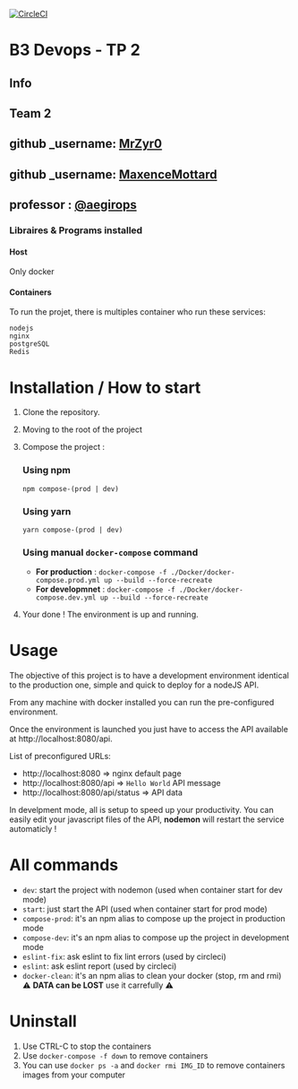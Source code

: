 [![CircleCI](https://circleci.com/gh/MaxenceMottard/ynov_devops_ci_cd_project.svg?style=svg)](https://circleci.com/gh/MaxenceMottard/ynov_devops_ci_cd_project)

# B3 Devops - TP 2
## Info
Team 2
---
github _username: [MrZyr0](https://github.com/MrZyr0)
---
github _username: [MaxenceMottard](https://github.com/MaxenceMottard)
---
professor : [@aegirops](https://github.com/aegirops)
---

### Libraires & Programs installed

#### Host
Only docker

#### Containers
To run the projet, there is multiples container who run these services:
```
nodejs
nginx
postgreSQL
Redis
```

# Installation / How to start

1. Clone the repository.
2. Moving to the root of the project
3. Compose the project :

    ### Using npm
    `npm compose-(prod | dev)`

    ### Using yarn
    `yarn compose-(prod | dev)`

    ### Using manual `docker-compose` command

    - **For production** : `docker-compose -f ./Docker/docker-compose.prod.yml up --build --force-recreate`
    - **For developmnet** : `docker-compose -f ./Docker/docker-compose.dev.yml up --build --force-recreate`
4. Your done ! The environment is up and running.

# Usage
The objective of this project is to have a development environment identical to the production one, simple and quick to deploy for a nodeJS API.

From any machine with docker installed you can run the pre-configured environment.

Once the environment is launched you just have to access the API available at http://localhost:8080/api.

List of preconfigured URLs:
- http://localhost:8080               => nginx default page
- http://localhost:8080/api           =>  `Hello World` API message
- http://localhost:8080/api/status    =>  API data


In develpment mode, all is setup to speed up your productivity.
You can easily edit your javascript files of the API, **nodemon** will restart the service automaticly !

# All commands

- `dev`: start the project with nodemon (used when container start for dev mode)
- `start`: just start the API (used when container start for prod mode)
- `compose-prod`: it's an npm alias to compose up the project in production mode
- `compose-dev`: it's an npm alias to compose up the project in development mode
- `eslint-fix`: ask eslint to fix lint errors (used by circleci)
- `eslint`: ask eslint report (used by circleci)
- `docker-clean`: it's an npm alias to clean your docker (stop, rm and rmi) ⚠ **DATA can be LOST** use it carrefully ⚠

# Uninstall

1. Use CTRL-C to stop the containers
2. Use `docker-compose -f down` to remove containers
3. You can use `docker ps -a` and `docker rmi IMG_ID` to remove containers images from your computer


<!-- # DockerHub
link: https://... -->
